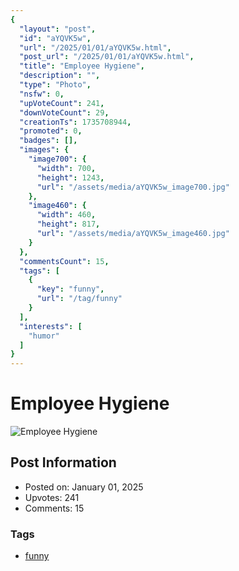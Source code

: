 ```yaml
---
{
  "layout": "post",
  "id": "aYQVK5w",
  "url": "/2025/01/01/aYQVK5w.html",
  "post_url": "/2025/01/01/aYQVK5w.html",
  "title": "Employee Hygiene",
  "description": "",
  "type": "Photo",
  "nsfw": 0,
  "upVoteCount": 241,
  "downVoteCount": 29,
  "creationTs": 1735708944,
  "promoted": 0,
  "badges": [],
  "images": {
    "image700": {
      "width": 700,
      "height": 1243,
      "url": "/assets/media/aYQVK5w_image700.jpg"
    },
    "image460": {
      "width": 460,
      "height": 817,
      "url": "/assets/media/aYQVK5w_image460.jpg"
    }
  },
  "commentsCount": 15,
  "tags": [
    {
      "key": "funny",
      "url": "/tag/funny"
    }
  ],
  "interests": [
    "humor"
  ]
}
---
```


# Employee Hygiene

![Employee Hygiene](/assets/media/aYQVK5w_image700.jpg)

## Post Information

- Posted on: January 01, 2025
- Upvotes: 241
- Comments: 15

### Tags

- [funny](/tag/funny)
